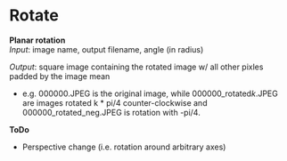 # Rotate
**Planar rotation**  
*Input*: image name, output filename, angle (in radius)  

*Output*: square image containing the rotated image w/ all other pixles padded by the image mean  
- e.g. 000000.JPEG is the original image, while 000000\_rotated*k*.JPEG are images rotated k \* pi/4 counter-clockwise and 000000\_rotated\_neg.JPEG is rotation with -pi/4.
  
**ToDo**  
- Perspective change (i.e. rotation around arbitrary axes)  


